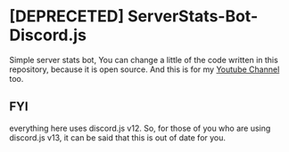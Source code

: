 # [DEPRECETED] ServerStats-Bot-Discord.js
Simple server stats bot, You can change a little of the code written in this repository, because it is open source. And this is for my [Youtube Channel](https://bit.ly/Henry_Youtube) too.

## FYI
everything here uses discord.js v12. So, for those of you who are using discord.js v13, it can be said that this is out of date for you.
